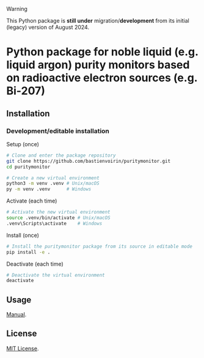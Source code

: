 > [!WARNING]  
> This Python package is **still under** migration/**development** from its initial (legacy) version of August 2024.

# Python package for noble liquid (e.g. liquid argon) purity monitors based on radioactive electron sources (e.g. Bi-207)

## Installation

### Development/editable installation

Setup (once)

```sh
# Clone and enter the package repository
git clone https://github.com/bastienvoirin/puritymonitor.git
cd puritymonitor

# Create a new virtual environment
python3 -m venv .venv # Unix/macOS
py -m venv .venv      # Windows
```

Activate (each time)

```sh
# Activate the new virtual environment
source .venv/bin/activate # Unix/macOS
.venv\Scripts\activate    # Windows
```

Install (once)

```sh
# Install the puritymonitor package from its source in editable mode
pip install -e .
```

Deactivate (each time)

```sh
# Deactivate the virtual environment
deactivate
```

## Usage

[Manual](/docs/manual%20(under%20development).pdf).

## License

[MIT License](/LICENSE).
